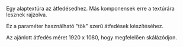 Egy alaptextúra az átfedésedhez. Más komponensek erre a textúrára lesznek rajzolva.

Ez a paraméter használható "tök" szerű átfedések készítéséhez.

Az ajánlott átfedés méret 1920 x 1080, hogy megfelelően skálázódjon.